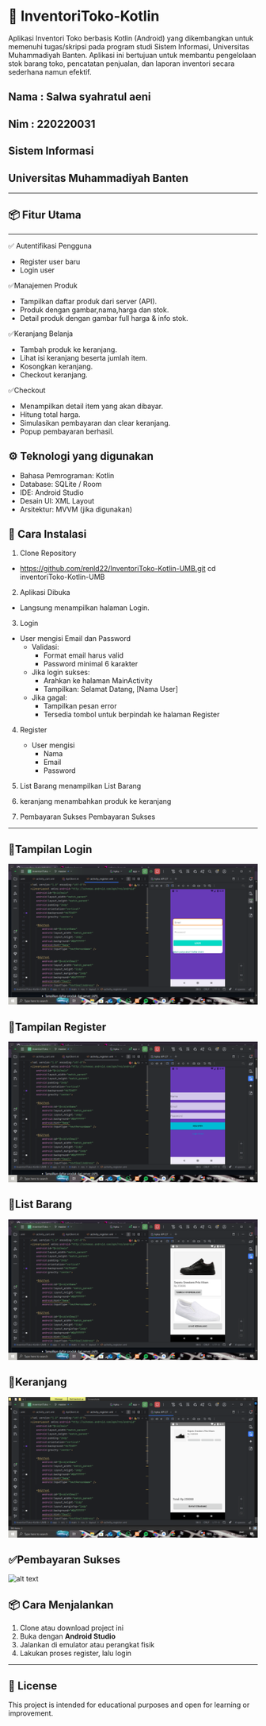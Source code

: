 # 📱 InventoriToko-Kotlin

Aplikasi Inventori Toko berbasis Kotlin (Android) yang dikembangkan untuk memenuhi tugas/skripsi pada program studi Sistem Informasi, Universitas Muhammadiyah Banten. Aplikasi ini bertujuan untuk membantu pengelolaan stok barang toko, pencatatan penjualan, dan laporan inventori secara sederhana namun efektif.

## Nama : Salwa syahratul aeni
## Nim  : 220220031
## Sistem Informasi
## Universitas Muhammadiyah Banten 

---

## 📦 Fitur Utama
---
✅ Autentifikasi Pengguna 
  * Register user baru
  * Login user
    
✅Manajemen Produk
  * Tampilkan daftar produk dari server (API).
  * Produk dengan gambar,nama,harga dan stok.
  * Detail produk dengan gambar full harga & info stok.
    
✅Keranjang Belanja 
* Tambah produk ke keranjang.
* Lihat isi keranjang beserta jumlah item.
* Kosongkan keranjang.
* Checkout keranjang.
  
✅Checkout
* Menampilkan detail item yang akan dibayar.
* Hitung total harga.
* Simulasikan pembayaran dan clear keranjang.
* Popup pembayaran berhasil.

## ⚙ Teknologi yang digunakan
* Bahasa Pemrograman: Kotlin
* Database: SQLite / Room
* IDE: Android Studio
* Desain UI: XML Layout
* Arsitektur: MVVM (jika digunakan)

## 📱 Cara Instalasi
1. Clone Repository

* https://github.com/renld22/InventoriToko-Kotlin-UMB.git 
  cd inventoriToko-Kotlin-UMB
  
2. Aplikasi Dibuka
   
* Langsung menampilkan halaman Login.
  
3. Login

* User mengisi Email dan Password
  * Validasi:
      * Format email harus valid
      * Password minimal 6 karakter
  * Jika login sukses:
      * Arahkan ke halaman MainActivity
      * Tampilkan: Selamat Datang, [Nama User]
  * Jika gagal:
      * Tampilkan pesan error
      * Tersedia tombol untuk berpindah ke halaman Register
        
 4. Register
     * User mengisi 
       * Nama
       * Email
       * Password

 5. List Barang menampilkan List Barang

 6. keranjang menambahkan produk ke keranjang
 
 7. Pembayaran Sukses Pembayaran Sukses


---
## 📱Tampilan Login 
![alt text](https://github.com/salwasyahratul/InventoriToko-KotlinUMB/blob/master/Screenshot%20(963).png?raw=true)
## 📲Tampilan Register
![alt text](https://github.com/salwasyahratul/InventoriToko-KotlinUMB/blob/master/Screenshot%20(964).png?raw=true)
## 📝List Barang
![alt text](https://github.com/salwasyahratul/InventoriToko-KotlinUMB/blob/master/Screenshot%20(965).png?raw=true)
## 🛒Keranjang
![alt text](https://github.com/salwasyahratul/InventoriToko-KotlinUMB/blob/master/Screenshot%20(966).png?raw=true)
## ✅Pembayaran Sukses
![alt text](?raw=true)


## 📦 Cara Menjalankan

1. Clone atau download project ini
2. Buka dengan **Android Studio**
3. Jalankan di emulator atau perangkat fisik
4. Lakukan proses register, lalu login

---

## 📄 License

This project is intended for educational purposes and open for learning or improvement.

